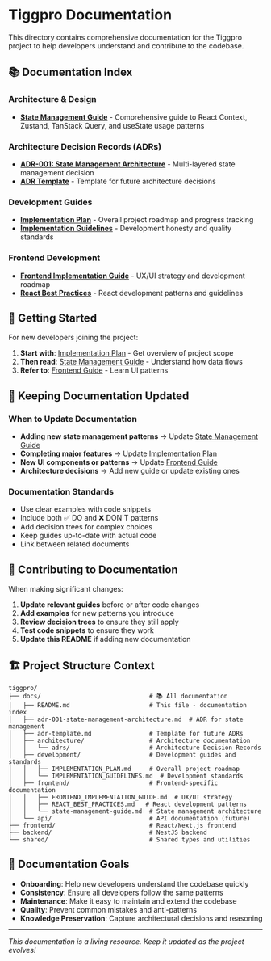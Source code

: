 # Tiggpro Documentation

This directory contains comprehensive documentation for the Tiggpro project to help developers understand and contribute to the codebase.

## 📚 Documentation Index

### Architecture & Design
- **[State Management Guide](./frontend/state-management-guide.md)** - Comprehensive guide to React Context, Zustand, TanStack Query, and useState usage patterns

### Architecture Decision Records (ADRs)
- **[ADR-001: State Management Architecture](./adr-001-state-management-architecture.md)** - Multi-layered state management decision
- **[ADR Template](./adr-template.md)** - Template for future architecture decisions

### Development Guides
- **[Implementation Plan](./development/IMPLEMENTATION_PLAN.md)** - Overall project roadmap and progress tracking
- **[Implementation Guidelines](./development/IMPLEMENTATION_GUIDELINES.md)** - Development honesty and quality standards

### Frontend Development
- **[Frontend Implementation Guide](./frontend/FRONTEND_IMPLEMENTATION_GUIDE.md)** - UX/UI strategy and development roadmap
- **[React Best Practices](./frontend/REACT_BEST_PRACTICES.md)** - React development patterns and guidelines

## 🚀 Getting Started

For new developers joining the project:

1. **Start with**: [Implementation Plan](./development/IMPLEMENTATION_PLAN.md) - Get overview of project scope
2. **Then read**: [State Management Guide](./frontend/state-management-guide.md) - Understand how data flows
3. **Refer to**: [Frontend Guide](./frontend/FRONTEND_IMPLEMENTATION_GUIDE.md) - Learn UI patterns

## 🔄 Keeping Documentation Updated

### When to Update Documentation

- **Adding new state management patterns** → Update [State Management Guide](./frontend/state-management-guide.md)
- **Completing major features** → Update [Implementation Plan](./development/IMPLEMENTATION_PLAN.md)
- **New UI components or patterns** → Update [Frontend Guide](./frontend/FRONTEND_IMPLEMENTATION_GUIDE.md)
- **Architecture decisions** → Add new guide or update existing ones

### Documentation Standards

- Use clear examples with code snippets
- Include both ✅ DO and ❌ DON'T patterns
- Add decision trees for complex choices
- Keep guides up-to-date with actual code
- Link between related documents

## 📝 Contributing to Documentation

When making significant changes:

1. **Update relevant guides** before or after code changes
2. **Add examples** for new patterns you introduce
3. **Review decision trees** to ensure they still apply
4. **Test code snippets** to ensure they work
5. **Update this README** if adding new documentation

## 🏗️ Project Structure Context

```
tiggpro/
├── docs/                              # 📚 All documentation
│   ├── README.md                      # This file - documentation index
│   ├── adr-001-state-management-architecture.md  # ADR for state management
│   ├── adr-template.md                # Template for future ADRs
│   ├── architecture/                  # Architecture documentation
│   │   └── adrs/                      # Architecture Decision Records
│   ├── development/                   # Development guides and standards
│   │   ├── IMPLEMENTATION_PLAN.md     # Overall project roadmap
│   │   └── IMPLEMENTATION_GUIDELINES.md  # Development standards
│   ├── frontend/                      # Frontend-specific documentation
│   │   ├── FRONTEND_IMPLEMENTATION_GUIDE.md  # UX/UI strategy
│   │   ├── REACT_BEST_PRACTICES.md   # React development patterns
│   │   └── state-management-guide.md  # State management architecture
│   └── api/                           # API documentation (future)
├── frontend/                          # React/Next.js frontend
├── backend/                           # NestJS backend
└── shared/                            # Shared types and utilities
```

## 🎯 Documentation Goals

- **Onboarding**: Help new developers understand the codebase quickly
- **Consistency**: Ensure all developers follow the same patterns
- **Maintenance**: Make it easy to maintain and extend the codebase
- **Quality**: Prevent common mistakes and anti-patterns
- **Knowledge Preservation**: Capture architectural decisions and reasoning

---

*This documentation is a living resource. Keep it updated as the project evolves!*